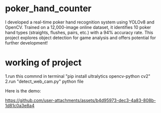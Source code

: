 # poker_hand_counter
I developed a real-time poker hand recognition system using YOLOv8 and OpenCV. Trained on a 12,000-image online dataset, it identifies 10 poker hand types (straights, flushes, pairs, etc.) with a 94% accuracy rate. This project explores object detection for game analysis and offers potential for further development!


# working of project 
1.run this commnd in terminal  "pip install ultralytics opencv-python cv2"
2.run "detect_web_cam.py" python file

Here is the demo:

https://github.com/user-attachments/assets/b4d95973-dec3-4a83-808b-1d81c0a3e8a4

